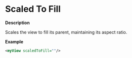 # Scaled To Fill

**Description**

Scales the view to fill its parent, maintaining its aspect ratio.

**Example**

```xml
<myView scaledToFill=""/>
```
